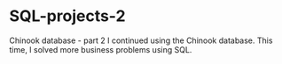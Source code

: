 # SQL-projects-2
Chinook database - part 2
I continued using the Chinook database. This time, I solved more business problems using SQL.  
